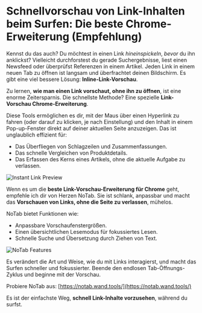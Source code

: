# Schnellvorschau von Link-Inhalten beim Surfen: Die beste Chrome-Erweiterung (Empfehlung)

Kennst du das auch? Du möchtest in einen Link *hineinspickeln*, *bevor* du ihn anklickst? Vielleicht durchforstest du gerade Suchergebnisse, liest einen Newsfeed oder überprüfst Referenzen in einem Artikel. Jeden Link in einem neuen Tab zu öffnen ist langsam und überfrachtet deinen Bildschirm. Es gibt eine viel bessere Lösung: **Inline-Link-Vorschau**.

Zu lernen, **wie man einen Link vorschaut, ohne ihn zu öffnen**, ist eine enorme Zeitersparnis. Die schnellste Methode? Eine spezielle **Link-Vorschau Chrome-Erweiterung**.

Diese Tools ermöglichen es dir, mit der Maus über einen Hyperlink zu fahren (oder darauf zu klicken, je nach Einstellung) und den Inhalt in einem Pop-up-Fenster direkt auf deiner aktuellen Seite anzuzeigen. Das ist unglaublich effizient für:

*   Das Überfliegen von Schlagzeilen und Zusammenfassungen.
*   Das schnelle Vergleichen von Produktdetails.
*   Das Erfassen des Kerns eines Artikels, ohne die aktuelle Aufgabe zu verlassen.

![Instant Link Preview](images/notab1.png)

Wenn es um die **beste Link-Vorschau-Erweiterung für Chrome** geht, empfehle ich dir von Herzen NoTab. Sie ist schlank, anpassbar und macht das **Vorschauen von Links, ohne die Seite zu verlassen**, mühelos.

NoTab bietet Funktionen wie:

*   Anpassbare Vorschaufenstergrößen.
*   Einen übersichtlichen Lesemodus für fokussiertes Lesen.
*   Schnelle Suche und Übersetzung durch Ziehen von Text.

![NoTab Features](images/notab2.png)

Es verändert die Art und Weise, wie du mit Links interagierst, und macht das Surfen schneller und fokussierter. Beende den endlosen Tab-Öffnungs-Zyklus und beginne mit der Vorschau.

Probiere NoTab aus: [https://notab.wand.tools/](https://notab.wand.tools/)

Es ist der einfachste Weg, **schnell Link-Inhalte vorzusehen**, während du surfst.
